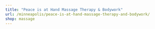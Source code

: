 ```yaml
---
title: "Peace is at Hand Massage Therapy & Bodywork"
url: /minneapolis/peace-is-at-hand-massage-therapy-and-bodywork/
shop: massage
---
```

